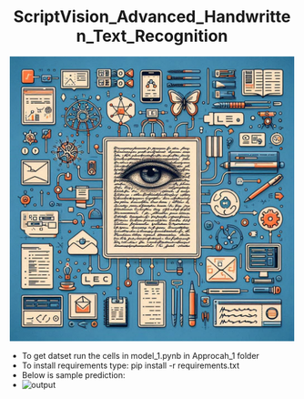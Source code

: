 # <div align="center">ScriptVision_Advanced_Handwritten_Text_Recognition</div>
<div align="center">
  <img src="readme_src_img\m1.jpeg" alt="Designer" width="500"/>
</div>

* To get datset run the cells in model_1.pynb in Approcah_1 folder
* To install requirements type: pip install -r requirements.txt
* Below is sample prediction:
* ![output](https://github.com/Aman-Vishwakarma1729/ScriptVision-Advanced-Handwritten-Text-Recognition/assets/110922641/4d613aa4-55d9-45a1-9b6d-2c0d04ba5d39)
